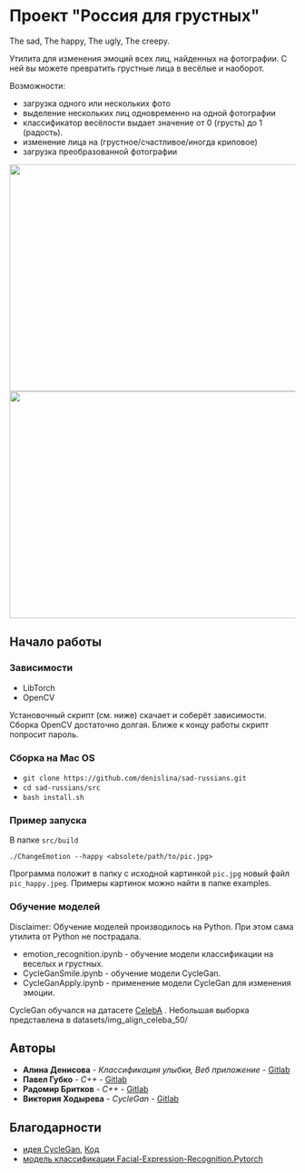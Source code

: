 # Проект "Россия для грустных"

The sad, The happy, The ugly, The creepy.

Утилита для изменения эмоций всех лиц, найденных на фотографии.
С ней вы можете превратить грустные лица в весёлые и наоборот.

Возможности:
- загрузка одного или нескольких фото
- выделение нескольких лиц одновременно на одной фотографии
- классификатор весёлости выдает значение от 0 (грусть) до 1 (радость).
- изменение лица на (грустное/счастливое/иногда криповое)
- загрузка преобразованной фотографии

<img src="https://pp.userapi.com/c850136/v850136493/13f0cc/bHQNApSwdrg.jpg" width="700" height="400">

<img src="https://pp.userapi.com/c844417/v844417493/1fde54/JUI0kEWwXIU.jpg" width="700" height="400">

## Начало работы

### Зависимости

- LibTorch
- OpenCV

Установочный скрипт (см. ниже) скачает и соберёт зависимости. Сборка OpenCV достаточно долгая. Ближе к концу работы скрипт попросит пароль.

### Сборка на Mac OS

- `git clone https://github.com/denislina/sad-russians.git`
- `cd sad-russians/src`
- `bash install.sh`

### Пример запуска

В папке `src/build`
```
./ChangeEmotion --happy <absolete/path/to/pic.jpg>
```
Программа положит в папку с исходной картинкой `pic.jpg` новый файл `pic_happy.jpeg`. Примеры картинок можно найти в папке examples. 

### Обучение моделей

Disclaimer: Обучение моделей производилось на Python. При этом сама утилита от Python не пострадала.

- emotion_recognition.ipynb - обучение модели классификации на веселых и грустных.
- CycleGanSmile.ipynb - обучение модели CycleGan.
- CycleGanApply.ipynb - применение модели CycleGan для изменения эмоции.

CycleGan обучался на датасете [CelebA](http://mmlab.ie.cuhk.edu.hk/projects/CelebA.html)
. Небольшая выборка представлена в datasets/img_align_celeba_50/

## Авторы

* **Алина Денисова** - *Классификация улыбки, Веб приложение* - [Gitlab](https://github.com/denislina)
* **Павел Губко** - *C++* - [Gitlab](https://github.com/gubkopaul)
* **Радомир Бритков** - *C++* - [Gitlab](https://github.com/Radi4)
* **Виктория Ходырева** - *CycleGan* - [Gitlab](https://github.com/Khodyrevavk)

## Благодарности

* [идея CycleGan](https://hardikbansal.github.io/CycleGANBlog/), [Код](https://github.com/aitorzip/PyTorch-CycleGAN)
* [модель классификации Facial-Expression-Recognition.Pytorch](https://github.com/WuJie1010/Facial-Expression-Recognition.Pytorch)
